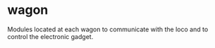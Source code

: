 # wagon
Modules located at each wagon to communicate with the loco and to control the electronic gadget.
